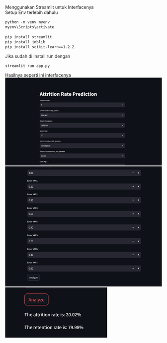 Menggunakan Streamlit untuk Interfacenya <br>
Setup Env terlebih dahulu <br>
```
python -m venv myenv
myenv\Scripts\activate

pip install streamlit
pip install joblib
pip install scikit-learn==1.2.2
```

Jika sudah di install run dengan
```
streamlit run app.py
```

Hasilnya seperti ini interfacenya
<img src="img/awal1.png">
<img src="img/awal2.png">
<img src="img/output.png">